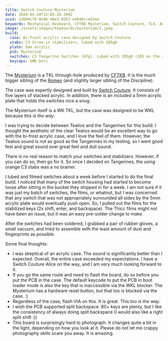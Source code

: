 ```yaml
---
title: Switch Couture Mysterium
date: 2020-05-20T15:05:20.399Z
uuid: e2604cf0-0e9b-46e3-9267-e4846cced3ee
keywords: Mechanical Keyboard, CFTKB Mysterium, Switch Couture, TLK, Acrylic keyboard
image: /assets/images/keyboards/mysterium/1.jpeg
build:
  case: Bi-Frost acrylic case designed by Switch Couture
  stabs: C3 Screw-in stabilizers, lubed with 205g0
  plate: 5mm acrylic
  pcb: Mysterium
  switches: C3 Tangerine Switches (67g). Lubed with 205g0 (105 on the springs) and thicc filmed
  keycaps: GMK Dots
---
```


The [Mysterium](https://www.cftkb.com/shop/mysterium-tkl-diy-keyboard-kit) is a TKL through-hole produced by [CFTKB](https://www.cftkb.com). It is the much bigger sibling of the [Romeo](https://scottw.com/boards/romeo_spring/) (and slightly larger sibling of the Discipline).

The case was expertly designed and built by [Switch Couture](https://switchcouture.com). It consists of five layers of stacked acrylic. In addition, there is an included a 5mm acrylic plate that holds the switches nice a snug.

The Mysterium itself is a WK TKL, but the case was designed to be WKL because _this is the way_.

I was trying to decide between Tealios and the Tangerines for this build. I thought the aesthetic of the clear Tealios would be an excellent way to go with the bi-frost acrylic case, and I love the feel of them. However, the Tealios sound is not as good as the Tangerines in my testing, so I went good feel and great sound over great feel and dull sound.

There is no real reason to match your switches and stabilizers. However, if you can do so, then go for it. So once I decided on Tangerines, the using orange C3 stabs was a no brainer.

I lubed and filmed switches about a week before I started to do the final build. I noticed that many of the switch housing had started to become loose after sitting in the bucket they shipped in for a week. I am not sure if it was just my batch of switches, the films, or whatnot, but I was concerned that any switch that was not appropriately surrounded all sides by the 5mm acrylic plate would eventually push open. So, I pulled out the films for the stabilized keys (2x shift, enter, and backspace). The Thicc films might not have been an issue, but it was an easy pre-solder change to make.

After the switches had been soldered, I grabbed a pair of rubber gloves, a small vacuum, and tried to assemble with the least amount of dust and fingerprints as possible.

Some final thoughts:

- I was skeptical of an acrylic case. The sound is significantly better than I expected. Overall, the entire case exceeded my expectations. I have a Switch Couture Alice on the way, and I am very much looking forward to it.
- If you go the same route and need to flash the board, do so before you put the PCB in the case. The default keycode to put the PCB in boot loader mode is also the key that is inaccessible via the WKL blocker. The Mysterium has a hardware reset button, but that too is blocked via the case. :)
- Regardless of the case, flash VIA on this. It is great. This too _is the way_.
- I wish the PCB supported split backspace. 80+ keys are plenty, but I like the consistency of always doing split backspace (I would also like a right split shift :))
- This board is surprisingly hard to photograph. It changes quite a bit in the light, depending on how you look at it. Please do not let me crappy photography skills scare you away. It is amazing.
